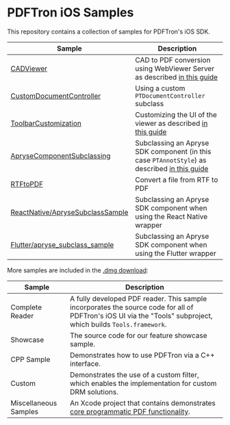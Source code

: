 # PDFTron iOS Samples

This repository contains a collection of samples for PDFTron's iOS SDK.

| Sample | Description |
|--|--|
|[CADViewer](./CADViewer)| CAD to PDF conversion using WebViewer Server as described [in this guide](https://www.pdftron.com/documentation/web/guides/wv-server-usage/#getpdf)|
|[CustomDocumentController](./CustomDocumentController)| Using a custom `PTDocumentController` subclass|
|[ToolbarCustomization](./ToolbarCustomization)| Customizing the UI of the viewer as described [in this guide](https://docs.apryse.com/documentation/ios/guides/basics/viewer/viewer-configuration/)|
|[ApryseComponentSubclassing](./ApryseComponentSubclassing)| Subclassing an Apryse SDK component (in this case `PTAnnotStyle`) as described [in this guide](https://docs.apryse.com/documentation/ios/guides/tools/customization/#override-classes)|
|[RTFtoPDF](./RTFtoPDF)| Convert a file from RTF to PDF|
|[ReactNative/ApryseSubclassSample](./ReactNative/ApryseSubclassSample)| Subclassing an Apryse SDK component when using the React Native wrapper|
|[Flutter/apryse_subclass_sample](./Flutter/apryse_subclass_sample)| Subclassing an Apryse SDK component when using the Flutter wrapper|


More samples are included in the [.dmg download](https://www.pdftron.com/documentation/ios/get-started/integration/manually/):

| Sample | Description |
|--|--|
|Complete Reader|A fully developed PDF reader. This sample incorporates the source code for all of PDFTron's iOS UI via the "Tools" subproject, which builds `Tools.framework`.|
|Showcase|The source code for our feature showcase sample.|
|CPP Sample|Demonstrates how to use PDFTron via a C++ interface.|
|Custom|Demonstrates the use of a custom filter, which enables the implementation for custom DRM solutions.|
|Miscellaneous Samples|An Xcode project that contains demonstrates [core programmatic PDF functionality](https://www.pdftron.com/documentation/samples/?platforms=ios).|
